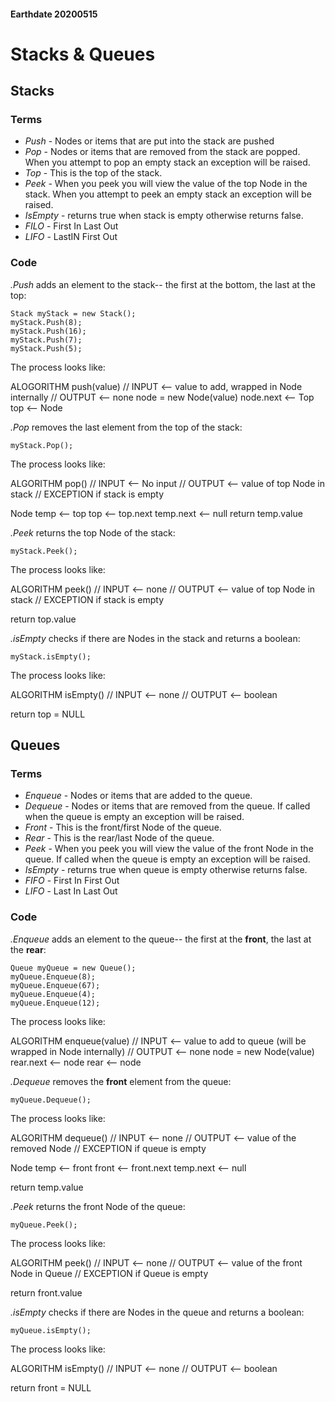 #### Earthdate 20200515
# Stacks & Queues

## Stacks
### Terms
- *Push* - Nodes or items that are put into the stack are pushed
- *Pop* - Nodes or items that are removed from the stack are popped. When you attempt to pop an empty stack an exception will be raised.
- *Top* - This is the top of the stack.
- *Peek* - When you peek you will view the value of the top Node in the stack. When you attempt to peek an empty stack an exception will be raised.
- *IsEmpty* - returns true when stack is empty otherwise returns false.
- *FILO* - First In Last Out
- *LIFO* - LastIN First Out

### Code
*.Push* adds an element to the stack-- the first at the bottom, the last at the top:
```
Stack myStack = new Stack();
myStack.Push(8);
myStack.Push(16);
myStack.Push(7);
myStack.Push(5);
```

The process looks like:

ALOGORITHM push(value)
// INPUT <-- value to add, wrapped in Node internally
// OUTPUT <-- none
   node = new Node(value)
   node.next <-- Top
   top <-- Node

*.Pop* removes the last element from the top of the stack:
```
myStack.Pop();
```

The process looks like:

ALGORITHM pop()
// INPUT <-- No input
// OUTPUT <-- value of top Node in stack
// EXCEPTION if stack is empty

   Node temp <-- top
   top <-- top.next
   temp.next <-- null
   return temp.value

*.Peek* returns the top Node of the stack:
```
myStack.Peek();
```

The process looks like:

ALGORITHM peek()
// INPUT <-- none
// OUTPUT <-- value of top Node in stack
// EXCEPTION if stack is empty

   return top.value

*.isEmpty* checks if there are Nodes in the stack and returns a boolean:
```
myStack.isEmpty();
```

The process looks like:

ALGORITHM isEmpty()
// INPUT <-- none
// OUTPUT <-- boolean

return top = NULL

## Queues
### Terms
- *Enqueue* - Nodes or items that are added to the queue.
- *Dequeue* - Nodes or items that are removed from the queue. If called when the queue is empty an exception will be raised.
- *Front* - This is the front/first Node of the queue.
- *Rear* - This is the rear/last Node of the queue.
- *Peek* - When you peek you will view the value of the front Node in the queue. If called when the queue is empty an exception will be raised.
- *IsEmpty* - returns true when queue is empty otherwise returns false.
- *FIFO* - First In First Out
- *LIFO* - Last In Last Out

### Code
*.Enqueue* adds an element to the queue-- the first at the **front**, the last at the **rear**:
```
Queue myQueue = new Queue();
myQueue.Enqueue(8);
myQueue.Enqueue(67);
myQueue.Enqueue(4);
myQueue.Enqueue(12);
```

The process looks like:

ALGORITHM enqueue(value)
// INPUT <-- value to add to queue (will be wrapped in Node internally)
// OUTPUT <-- none
   node = new Node(value)
   rear.next <-- node
   rear <-- node

*.Dequeue* removes the **front** element from the queue:
```
myQueue.Dequeue();
```

The process looks like:

ALGORITHM dequeue()
// INPUT <-- none
// OUTPUT <-- value of the removed Node
// EXCEPTION if queue is empty

   Node temp <-- front
   front <-- front.next
   temp.next <-- null

   return temp.value

*.Peek* returns the front Node of the queue:
```
myQueue.Peek();
```

The process looks like:

ALGORITHM peek()
// INPUT <-- none
// OUTPUT <-- value of the front Node in Queue
// EXCEPTION if Queue is empty

   return front.value

*.isEmpty* checks if there are Nodes in the queue and returns a boolean:
```
myQueue.isEmpty();
```

The process looks like:

ALGORITHM isEmpty()
// INPUT <-- none
// OUTPUT <-- boolean

return front = NULL
